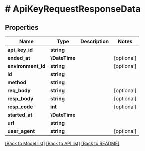 # # ApiKeyRequestResponseData

## Properties

Name | Type | Description | Notes
------------ | ------------- | ------------- | -------------
**api_key_id** | **string** |  |
**ended_at** | **\DateTime** |  | [optional]
**environment_id** | **string** |  | [optional]
**id** | **string** |  |
**method** | **string** |  |
**req_body** | **string** |  | [optional]
**resp_body** | **string** |  | [optional]
**resp_code** | **int** |  | [optional]
**started_at** | **\DateTime** |  |
**url** | **string** |  |
**user_agent** | **string** |  | [optional]

[[Back to Model list]](../../README.md#models) [[Back to API list]](../../README.md#endpoints) [[Back to README]](../../README.md)
